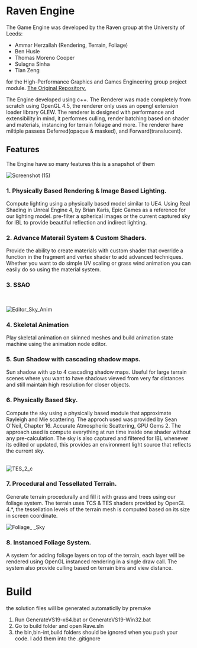 # Raven Engine

The Game Engine was developed by the Raven group at the University of Leeds:
 - Ammar Herzallah (Rendering, Terrain, Foliage)
 - Ben Husle 
 - Thomas Moreno Cooper 
 - Sulagna Sinha 
 - Tian Zeng

for the High-Performance Graphics and Games Engineering group project module. [The Original Repository.](https://gitlab.com/SC17BH/hpg_group_project)

The Engine developed using c++. The Renderer was made completely from scratch using OpenGL 4.5, the renderer only uses an opengl extension loader library GLEW. The renderer is designed with performance and extensibility in mind, it performes culling, render batching based on shader and materials, instancing for terrain foliage and more. The renderer have miltiple passess Deferred(opaque & masked), and Forward(translucent).


## Features
The Engine have so many features this is a snapshot of them

![Screenshot (15)](https://user-images.githubusercontent.com/56574326/119246934-9597ed00-bb7d-11eb-8406-562df6b51526.png)

### 1. Physically Based Rendering & Image Based Lighting.
Compute lighting using a physically based model similar to UE4. Using Real Shading in Unreal Engine 4, by Brian Karis, Epic Games as a reference for our lighting model. pre-filter a spherical images or the current captured sky for IBL to provide beautiful reflection and indirect lighting.


### 2. Advance Materail System & Custom Shaders.
Provide the ability to create materials with custom shader that override a function in the fragment and vertex shader to add advanced techniques. Whether you want to do simple UV scaling or grass wind animation you can easily do so using the material system.

### 3. SSAO
<br>

![Editor_Sky_Anim](https://user-images.githubusercontent.com/56574326/119244032-3d082600-bb64-11eb-9da2-635607da0a4f.png)
### 4. Skeletal Animation
Play skeletal animation on skinned meshes and build animation state machine using the animation node editor.

### 5. Sun Shadow with cascading shadow maps.
Sun shadow with up to 4 cascading shadow maps. Useful for large terrain scenes where you want to have shadows viewed from very far distances and still maintain high resolution for closer objects.

### 6. Physically Based Sky.
Compute the sky using a physically based module that approximate Rayleigh and Mie scattering. The approch used was provided by Sean O'Neil, Chapter 16. Accurate Atmospheric Scattering, GPU Gems 2. The approach used is compute everything at run time inside one shader without any pre-calculation. The sky is also captured and filtered for IBL whenever its edited or updated, this provides an environment light source that reflects the current sky.
<br><br>

![TES_2_c](https://user-images.githubusercontent.com/56574326/119245319-5020f300-bb70-11eb-8620-6286dac25f0b.png)
### 7. Procedural and Tessellated Terrain.
Generate terrain procedurally and fill it with grass and trees using our foliage system. The terrain uses TCS & TES shaders provided by OpenGL 4.*, the tessellation levels of the terrain mesh is computed based on its size in screen coordinate.
<br>

![Foliage_ _Sky](https://user-images.githubusercontent.com/56574326/119244055-7e003a80-bb64-11eb-9e8d-e8fd104698d6.png)
### 8. Instanced Foliage System.
A system for adding foliage layers on top of the terrain, each layer will be rendered using OpenGL instanced rendering in a single draw call. The system also provide culling based on terrain bins and view distance.





# Build

the solution files will be generated automaticlly by premake

1. Run GenerateVS19-x64.bat or GenerateVS19-Win32.bat
2. Go to build folder and open Rave.sln
3. the bin,bin-int,build folders should be ignored when you push your code. I add them into the .gitignore


